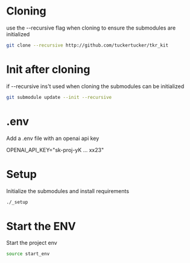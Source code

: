 # Cloning
use the --recursive flag when cloning to ensure the submodules are initialized 

``` sh
git clone --recursive http://github.com/tuckertucker/tkr_kit

```

# Init after cloning
if --recursive ins't used when cloning the submodules can be initialized 

``` sh
git submodule update --init --recursive

```

# .env

Add a .env file with an openai api key

OPENAI_API_KEY="sk-proj-yK ... xx23"

# Setup

Initialize the submodules and install requirements

``` sh
./_setup
```

# Start the ENV

Start the project env

``` sh
source start_env
```
